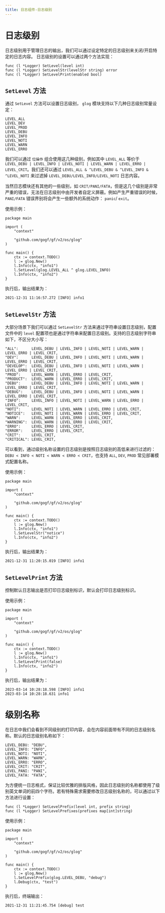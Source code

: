 ```yaml
---
title: 日志组件-日志级别
---
```


# 日志级别

日志级别用于管理日志的输出，我们可以通过设定特定的日志级别来关闭/开启特定的日志内容。 日志级别的设置可以通过两个方法实现：

```
func (l *Logger) SetLevel(level int)
func (l *Logger) SetLevelStr(levelStr string) error
func (l *Logger) SetLevelPrint(enabled bool)
```

## `SetLevel` 方法

通过 `SetLevel` 方法可以设置日志级别， `glog` 模块支持以下几种日志级别常量设定：

```
LEVEL_ALL
LEVEL_DEV
LEVEL_PROD
LEVEL_DEBU
LEVEL_INFO
LEVEL_NOTI
LEVEL_WARN
LEVEL_ERRO
```

我们可以通过 `位操作` 组合使用这几种级别，例如其中 `LEVEL_ALL` 等价于 `LEVEL_DEBU | LEVEL_INFO | LEVEL_NOTI | LEVEL_WARN | LEVEL_ERRO | LEVEL_CRIT`。我们还可以通过 `LEVEL_ALL & ^LEVEL_DEBU & ^LEVEL_INFO & ^LEVEL_NOTI` 来过滤掉 `LEVEL_DEBU/LEVEL_INFO/LEVEL_NOTI` 日志内容。

当然日志模块还有其他的一些级别，如 `CRIT/PANI/FATA`，但是这几个级别是非常严重的错误，无法在日志级别中由开发者自定义屏蔽。例如产生严重错误的时候， `PANI/FATA` 错误界别将会产生一些额外的系统动作： `panic`/ `exit`。

使用示例：

```
package main

import (
	"context"

	"github.com/gogf/gf/v2/os/glog"
)

func main() {
	ctx := context.TODO()
	l := glog.New()
	l.Info(ctx, "info1")
	l.SetLevel(glog.LEVEL_ALL ^ glog.LEVEL_INFO)
	l.Info(ctx, "info2")
}

```

执行后，输出结果为：

```
2021-12-31 11:16:57.272 [INFO] info1
```

## `SetLevelStr` 方法

大部分场景下我们可以通过 `SetLevelStr` 方法来通过字符串设置日志级别，配置文件中的 `level` 配置项也是通过字符串来配置日志级别。支持的日志级别字符串如下，不区分大小写：

```
"ALL":      LEVEL_DEBU | LEVEL_INFO | LEVEL_NOTI | LEVEL_WARN | LEVEL_ERRO | LEVEL_CRIT,
"DEV":      LEVEL_DEBU | LEVEL_INFO | LEVEL_NOTI | LEVEL_WARN | LEVEL_ERRO | LEVEL_CRIT,
"DEVELOP":  LEVEL_DEBU | LEVEL_INFO | LEVEL_NOTI | LEVEL_WARN | LEVEL_ERRO | LEVEL_CRIT,
"PROD":     LEVEL_WARN | LEVEL_ERRO | LEVEL_CRIT,
"PRODUCT":  LEVEL_WARN | LEVEL_ERRO | LEVEL_CRIT,
"DEBU":     LEVEL_DEBU | LEVEL_INFO | LEVEL_NOTI | LEVEL_WARN | LEVEL_ERRO | LEVEL_CRIT,
"DEBUG":    LEVEL_DEBU | LEVEL_INFO | LEVEL_NOTI | LEVEL_WARN | LEVEL_ERRO | LEVEL_CRIT,
"INFO":     LEVEL_INFO | LEVEL_NOTI | LEVEL_WARN | LEVEL_ERRO | LEVEL_CRIT,
"NOTI":     LEVEL_NOTI | LEVEL_WARN | LEVEL_ERRO | LEVEL_CRIT,
"NOTICE":   LEVEL_NOTI | LEVEL_WARN | LEVEL_ERRO | LEVEL_CRIT,
"WARN":     LEVEL_WARN | LEVEL_ERRO | LEVEL_CRIT,
"WARNING":  LEVEL_WARN | LEVEL_ERRO | LEVEL_CRIT,
"ERRO":     LEVEL_ERRO | LEVEL_CRIT,
"ERROR":    LEVEL_ERRO | LEVEL_CRIT,
"CRIT":     LEVEL_CRIT,
"CRITICAL": LEVEL_CRIT,
```

可以看到，通过级别名称设置的日志级别是按照日志级别的高低来进行过滤的： `DEBU < INFO < NOTI < WARN < ERRO < CRIT`，也支持 `ALL`, `DEV`, `PROD` 常见部署模式配置名称。

使用示例：

```
package main

import (
	"context"

	"github.com/gogf/gf/v2/os/glog"
)

func main() {
	ctx := context.TODO()
	l := glog.New()
	l.Info(ctx, "info1")
	l.SetLevelStr("notice")
	l.Info(ctx, "info2")
}

```

执行后，输出结果为：

```
2021-12-31 11:20:15.019 [INFO] info1
```

## `SetLevelPrint` 方法

控制默认日志输出是否打印日志级别标识，默认会打印日志级别标识。

使用示例：

```
package main

import (
	"context"

	"github.com/gogf/gf/v2/os/glog"
)

func main() {
	ctx := context.TODO()
	l := glog.New()
	l.Info(ctx, "info1")
	l.SetLevelPrint(false)
	l.Info(ctx, "info2")
}

```

执行后，输出结果为：

```
2023-03-14 10:28:18.598 [INFO] info1
2023-03-14 10:28:18.631 info1
```

# 级别名称

在日志中我们会看到不同级别的打印内容，会在内容前面带有不同的日志级别名称。默认的日志级别名称如下：

```
LEVEL_DEBU: "DEBU",
LEVEL_INFO: "INFO",
LEVEL_NOTI: "NOTI",
LEVEL_WARN: "WARN",
LEVEL_ERRO: "ERRO",
LEVEL_CRIT: "CRIT",
LEVEL_PANI: "PANI",
LEVEL_FATA: "FATA",
```

为方便统一日志格式，保证比较优雅的排版风格，因此日志级别的名称都使用了级别英文单词的前四个字符。若有特殊需求需要修改日志级别名称的，可以通过以下方法进行设置：

```
func (l *Logger) SetLevelPrefix(level int, prefix string)
func (l *Logger) SetLevelPrefixes(prefixes map[int]string)
```

使用示例：

```
package main

import (
	"context"

	"github.com/gogf/gf/v2/os/glog"
)

func main() {
	ctx := context.TODO()
	l := glog.New()
	l.SetLevelPrefix(glog.LEVEL_DEBU, "debug")
	l.Debug(ctx, "test")
}

```

执行后，终端输出：

```
2021-12-31 11:21:45.754 [debug] test
```